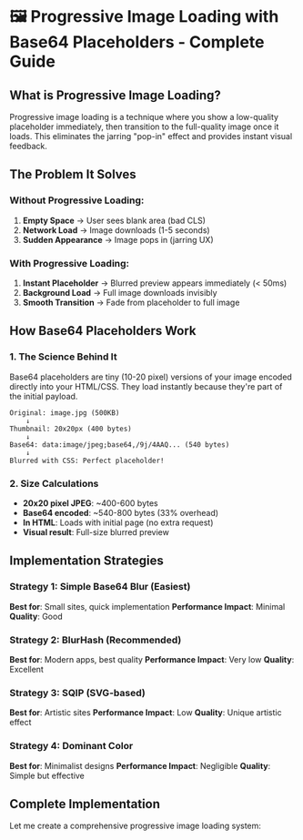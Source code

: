 # 🖼️ Progressive Image Loading with Base64 Placeholders - Complete Guide

## What is Progressive Image Loading?

Progressive image loading is a technique where you show a low-quality placeholder immediately, then transition to the full-quality image once it loads. This eliminates the jarring "pop-in" effect and provides instant visual feedback.

## The Problem It Solves

### Without Progressive Loading:
1. **Empty Space** → User sees blank area (bad CLS)
2. **Network Load** → Image downloads (1-5 seconds)
3. **Sudden Appearance** → Image pops in (jarring UX)

### With Progressive Loading:
1. **Instant Placeholder** → Blurred preview appears immediately (< 50ms)
2. **Background Load** → Full image downloads invisibly
3. **Smooth Transition** → Fade from placeholder to full image

## How Base64 Placeholders Work

### 1. The Science Behind It

Base64 placeholders are tiny (10-20 pixel) versions of your image encoded directly into your HTML/CSS. They load instantly because they're part of the initial payload.

```
Original: image.jpg (500KB)
    ↓
Thumbnail: 20x20px (400 bytes)
    ↓
Base64: data:image/jpeg;base64,/9j/4AAQ... (540 bytes)
    ↓
Blurred with CSS: Perfect placeholder!
```

### 2. Size Calculations

- **20x20 pixel JPEG**: ~400-600 bytes
- **Base64 encoded**: ~540-800 bytes (33% overhead)
- **In HTML**: Loads with initial page (no extra request)
- **Visual result**: Full-size blurred preview

## Implementation Strategies

### Strategy 1: Simple Base64 Blur (Easiest)
**Best for**: Small sites, quick implementation
**Performance Impact**: Minimal
**Quality**: Good

### Strategy 2: BlurHash (Recommended)
**Best for**: Modern apps, best quality
**Performance Impact**: Very low
**Quality**: Excellent

### Strategy 3: SQIP (SVG-based)
**Best for**: Artistic sites
**Performance Impact**: Low
**Quality**: Unique artistic effect

### Strategy 4: Dominant Color
**Best for**: Minimalist designs
**Performance Impact**: Negligible
**Quality**: Simple but effective

## Complete Implementation

Let me create a comprehensive progressive image loading system:
